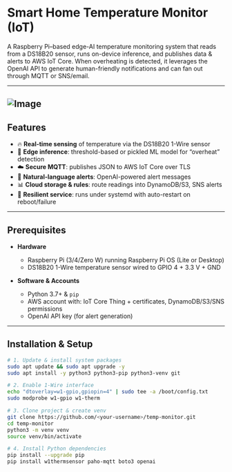 # Smart Home Temperature Monitor (IoT)

A Raspberry Pi–based edge-AI temperature monitoring system that reads from a DS18B20 sensor, runs on-device inference, and publishes data & alerts to AWS IoT Core. When overheating is detected, it leverages the OpenAI API to generate human-friendly notifications and can fan out through MQTT or SNS/email.

---

![Image](https://github.com/user-attachments/assets/e5a75dd9-f340-449a-b49a-5b04045d810b)
---

## Features

- 🔥 **Real-time sensing** of temperature via the DS18B20 1-Wire sensor  
- 🤖 **Edge inference**: threshold-based or pickled ML model for “overheat” detection  
- ☁️ **Secure MQTT**: publishes JSON to AWS IoT Core over TLS  
- 📨 **Natural-language alerts**: OpenAI-powered alert messages  
- 📊 **Cloud storage & rules**: route readings into DynamoDB/S3, SNS alerts  
- 🔄 **Resilient service**: runs under systemd with auto-restart on reboot/failure  

---

## Prerequisites

- **Hardware**  
  - Raspberry Pi (3/4/Zero W) running Raspberry Pi OS (Lite or Desktop)  
  - DS18B20 1-Wire temperature sensor wired to GPIO 4 + 3.3 V + GND  

- **Software & Accounts**  
  - Python 3.7+ & `pip`  
  - AWS account with: IoT Core Thing + certificates, DynamoDB/S3/SNS permissions  
  - OpenAI API key (for alert generation)  

---

## Installation & Setup

```bash
# 1. Update & install system packages
sudo apt update && sudo apt upgrade -y
sudo apt install -y python3 python3-pip python3-venv git

# 2. Enable 1-Wire interface
echo "dtoverlay=w1-gpio,gpiopin=4" | sudo tee -a /boot/config.txt
sudo modprobe w1-gpio w1-therm

# 3. Clone project & create venv
git clone https://github.com/<your-username>/temp-monitor.git
cd temp-monitor
python3 -m venv venv
source venv/bin/activate

# 4. Install Python dependencies
pip install --upgrade pip
pip install w1thermsensor paho-mqtt boto3 openai
